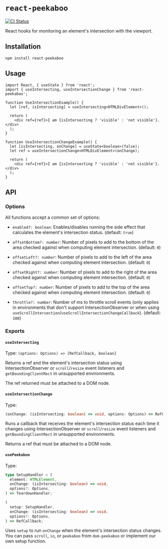 # `react-peekaboo`

[![CI Status](https://github.com/wpj/react-peekaboo/workflows/CI/badge.svg)](https://github.com/wpj/react-peekaboo/actions)

React hooks for monitoring an element's intersection with the viewport.

## Installation

```
npm install react-peekaboo
```

## Usage

```tsx
import React, { useState } from 'react';
import { useIntersecting, useIntersectionChange } from 'react-peekaboo';

function UseIntersectionExample() {
  let [ref, isIntersecting] = useIntersecting<HTMLDivElement>();

  return (
    <div ref={ref}>I am {isIntersecting ? 'visible' : 'not visible'}.</div>
  );
}

function UseIntersectionChangeExample() {
  let [isIntersecting, onChange] = useState<boolean>(false);
  let ref = useIntersectionChange<HTMLDivElement>(onChange);

  return (
    <div ref={ref}>I am {isIntersecting ? 'visible' : 'not visible'}.</div>
  );
}
```

## API

### Options

All functions accept a common set of options:

- `enabled?: boolean`: Enables/disables running the side effect that calculates
  the element's intersection status. (default: `true`)

- `offsetBottom?: number`: Number of pixels to add to the bottom of the area
  checked against when computing element intersection. (default: `0`)

- `offsetLeft?: number`: Number of pixels to add to the left of the area checked
  against when computing element intersection. (default: `0`)

- `offsetRight?: number`: Number of pixels to add to the right of the area
  checked against when computing element intersection. (default: `0`)

- `offsetTop?: number`: Number of pixels to add to the top of the area checked
  against when computing element intersection. (default: `0`)

- `throttle?: number`: Number of ms to throttle scroll events (only applies in
  environments that don't support IntersectionObserver or when using
  `useScrollIntersection`/`useScrollIntersectionChangeCallback`). (default:
  `100`)

### Exports

#### `useIntersecting`

Type: `(options: Options) => [RefCallback, boolean]`

Returns a ref and the element's intersection status using IntersectionObserver
or `scroll`/`resize` event listeners and `getBoundingClientRect` in unsupported
environments.

The ref returned must be attached to a DOM node.

#### `useIntersectionChange`

Type:

```typescript
(onChange: (isIntersecting: boolean) => void, options: Options) => RefCallback;
```

Runs a callback that receives the element's intersection status each time it
changes using IntersectionObserver or `scroll`/`resize` event listeners and
`getBoundingClientRect` in unsupported environments.

Returns a ref that must be attached to a DOM node.

#### `usePeekaboo`

Type:

```typescript
type SetupHandler = (
  element: HTMLElement,
  onChange: (isIntersecting: boolean) => void,
  options?: Options,
) => TeardownHandler;

(
  setup: SetupHandler,
  onChange: (isIntersecting: boolean) => void,
  options?: Options,
) => RefCallback;
```

Uses `setup` to run `onChange` when the element's intersection status changes.
You can pass `scroll`, `io`, or `peekaboo` from `dom-peekaboo` or implement our
own setup function.
